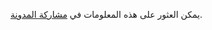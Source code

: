 يمكن العثور على هذه المعلومات في [مشاركة المدونة](https://medium.com/@starkware/part-1-starknet-sovereignty-a-decentralization-proposal-bca3e98a01ef).
